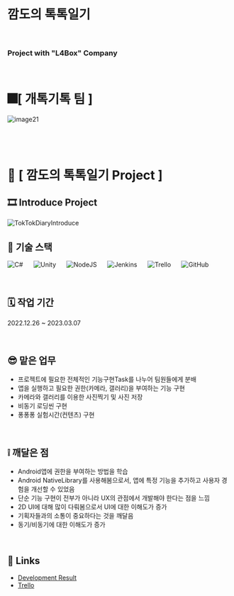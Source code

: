 # 깜도의 톡톡일기
&nbsp;
### Project with "L4Box" Company
&nbsp;
# 🎆[ **개톡기톡 팀** ]
![image21](https://github.com/KingOneChance/TokTokDiary/assets/49630123/6a61be51-8dfe-413c-b929-a8dda75ac76e)
#
&nbsp;
# 💾 [ **깜도의 톡톡일기 Project** ]
## 🎞️ **Introduce Project**
![TokTokDiaryIntroduce](https://github.com/KingOneChance/TokTokDiary/assets/49630123/b51b2582-fb4d-487d-939c-14882a67c781)
&nbsp;

## 🔧 기술 스택
![C#](https://img.shields.io/badge/c%23-%23239120.svg?style=for-the-badge&logo=c-sharp&logoColor=white)
&nbsp;&nbsp;&nbsp;&nbsp;
![Unity](https://img.shields.io/badge/unity-%23000000.svg?style=for-the-badge&logo=unity&logoColor=white)
&nbsp;&nbsp;&nbsp;&nbsp;
![NodeJS](https://img.shields.io/badge/node.js-6DA55F?style=for-the-badge&logo=node.js&logoColor=white)
&nbsp;&nbsp;&nbsp;&nbsp;
![Jenkins](https://img.shields.io/badge/jenkins-%232C5263.svg?style=for-the-badge&logo=jenkins&logoColor=white)
&nbsp;&nbsp;&nbsp;&nbsp;
![Trello](https://img.shields.io/badge/Trello-%23026AA7.svg?style=for-the-badge&logo=Trello&logoColor=white)
&nbsp;&nbsp;&nbsp;&nbsp;
![GitHub](https://img.shields.io/badge/github-%23121011.svg?style=for-the-badge&logo=github&logoColor=white)

&nbsp;

## 🗓️ 작업 기간
2022.12.26 ~ 2023.03.07

&nbsp;

## 😎 맡은 업무

* 프로젝트에 필요한 전체적인 기능구현Task를 나누어 팀원들에게 분배
* 앱을 실행하고 필요한 권한(카메라, 갤러리)을 부여하는 기능 구현
* 카메라와 갤러리를 이용한 사진찍기 및 사진 저장
* 비동기 로딩씬 구현
* 퐁퐁퐁 실험시간(컨텐츠) 구현

&nbsp;

## ❕ 깨달은 점

* Android앱에 권한을 부여하는 방법을 학습
* Android NativeLibrary를 사용해봄으로서, 앱에 특정 기능을 추가하고 사용자 경험을 개선할 수 있었음
* 단순 기능 구현이 전부가 아니라 UX의 관점에서 개발해야 한다는 점을 느낌
* 2D UI에 대해 많이 다뤄봄으로서 UI에 대한 이해도가 증가
* 기획자들과의 소통이 중요하다는 것을 깨달음
* 동기/비동기에 대한 이해도가 증가

&nbsp;

## 🔗 Links
* [Development Result](https://www.notion.so/ceeca9a7311f4385b60d592f3b67d3fe?pvs=4, "Development Result")
* [Trello](https://trello.com/b/5RWy4uH7/toktokdiary, "Trello Link")

